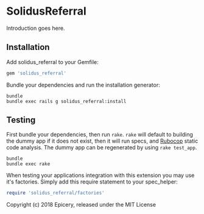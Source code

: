 SolidusReferral
===============

Introduction goes here.

Installation
------------

Add solidus_referral to your Gemfile:

```ruby
gem 'solidus_referral'
```

Bundle your dependencies and run the installation generator:

```shell
bundle
bundle exec rails g solidus_referral:install
```

Testing
-------

First bundle your dependencies, then run `rake`. `rake` will default to building the dummy app if it does not exist, then it will run specs, and [Rubocop](https://github.com/bbatsov/rubocop) static code analysis. The dummy app can be regenerated by using `rake test_app`.

```shell
bundle
bundle exec rake
```

When testing your applications integration with this extension you may use it's factories.
Simply add this require statement to your spec_helper:

```ruby
require 'solidus_referral/factories'
```

Copyright (c) 2018 Epicery, released under the MIT License
